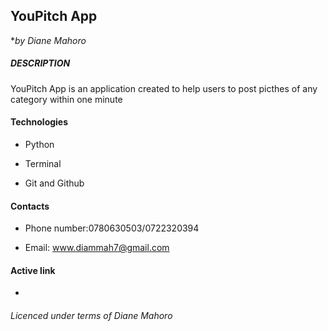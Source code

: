 ## YouPitch App

**by Diane Mahoro*

##### DESCRIPTION

YouPitch App is an application created to help users to post picthes of any category within one minute


#### Technologies

- Python

- Terminal

- Git and Github

#### Contacts

- Phone number:0780630503/0722320394

- Email: www.diammah7@gmail.com

#### Active link 

-

###### Licenced under terms of Diane Mahoro


